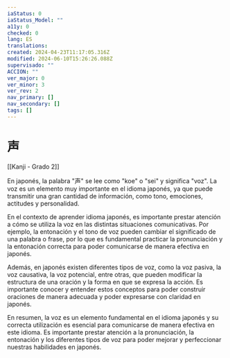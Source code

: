 ```yaml
---
iaStatus: 0
iaStatus_Model: ""
a11y: 0
checked: 0
lang: ES
translations: 
created: 2024-04-23T11:17:05.316Z
modified: 2024-06-10T15:26:26.088Z
supervisado: ""
ACCION: ""
ver_major: 0
ver_minor: 3
ver_rev: 2
nav_primary: []
nav_secondary: []
tags: []
---
```

# 声

[[Kanji - Grado 2]]

En japonés, la palabra "声" se lee como "koe" o "sei" y significa "voz". La voz es un elemento muy importante en el idioma japonés, ya que puede transmitir una gran cantidad de información, como tono, emociones, actitudes y personalidad.

En el contexto de aprender idioma japonés, es importante prestar atención a cómo se utiliza la voz en las distintas situaciones comunicativas. Por ejemplo, la entonación y el tono de voz pueden cambiar el significado de una palabra o frase, por lo que es fundamental practicar la pronunciación y la entonación correcta para poder comunicarse de manera efectiva en japonés.

Además, en japonés existen diferentes tipos de voz, como la voz pasiva, la voz causativa, la voz potencial, entre otras, que pueden modificar la estructura de una oración y la forma en que se expresa la acción. Es importante conocer y entender estos conceptos para poder construir oraciones de manera adecuada y poder expresarse con claridad en japonés.

En resumen, la voz es un elemento fundamental en el idioma japonés y su correcta utilización es esencial para comunicarse de manera efectiva en este idioma. Es importante prestar atención a la pronunciación, la entonación y los diferentes tipos de voz para poder mejorar y perfeccionar nuestras habilidades en japonés.

